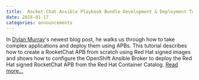 ```yaml
---
title:  Rocket.Chat Ansible Playbook Bundle Development & Deployment Tutorial
date: 2018-01-17
categories: announcements
---
```

In [Dylan Murray](https://github.com/dymurray)'s newest blog post, he walks us through how to take complex applications and deploy them using APBs.  This tutorial describes how to create a RocketChat APB from scratch using Red Hat signed images and shows how to configure the OpenShift Ansible Broker to deploy the Red Hat signed RocketChat APB from the Red Hat Container Catalog.  <a href="https://blog.openshift.com/rocket-chat-ansible-playbook-bundle-development-deployment-tutorial/" target="_blank">Read more...</a>